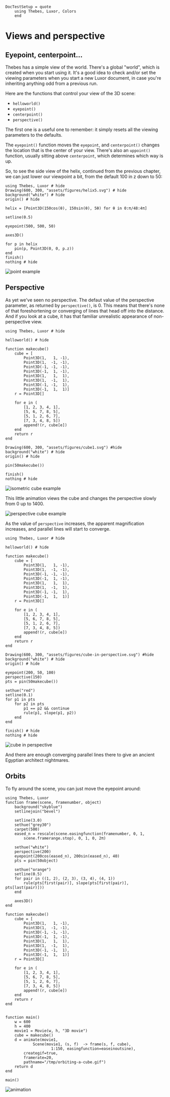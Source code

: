 ```@meta
DocTestSetup = quote
    using Thebes, Luxor, Colors
    end
```

# Views and perspective

## Eyepoint, centerpoint...

Thebes has a simple view of the world. There's a global "world", which is created when you start using it. It's a good idea to check and/or set the viewing parameters when you start a new Luxor document, in case you're inheriting anything odd from a previous run.

Here are the functions that control your view of the 3D scene:

- `helloworld()`  
- `eyepoint()`  
- `centerpoint()`
- `perspective()`

The first one is a useful one to remember: it simply resets all the viewing parameters to the defaults.

The `eyepoint()` function moves the `eyepoint`, and `centerpoint()` changes the location that is the center of your view. There's also an `uppoint()` function, usually sitting above `centerpoint`, which determines which way is up.

So, to see the side view of the helix, continued from the previous chapter, we can just lower our viewpoint a bit, from the default 100 in z down to 50:

```@example
using Thebes, Luxor # hide
Drawing(600, 300, "assets/figures/helix5.svg") # hide
background("white") # hide
origin() # hide

helix = [Point3D(150cos(θ), 150sin(θ), 5θ) for θ in 0:π/48:4π]

setline(0.5)

eyepoint(500, 500, 50)

axes3D()

for p in helix
    pin(p, Point3D(0, 0, p.z))
end
finish()
nothing # hide
```

![point example](assets/figures/helix5.svg)

## Perspective

As yet we've seen no perspective. The defaut value of the perspective parameter, as returned by `perspective()`, is 0. This means that there's none of that foreshortening or converging of lines that head off into the distance. And if you look at a cube, it has that familiar unrealistic appearance of non-perspective view.

```@example
using Thebes, Luxor # hide

helloworld() # hide

function makecube()
    cube = [
        Point3D(1,   1, -1),
        Point3D(1,  -1, -1),
        Point3D(-1, -1, -1),
        Point3D(-1,  1, -1),
        Point3D(1,   1,  1),
        Point3D(1,  -1,  1),
        Point3D(-1, -1,  1),
        Point3D(-1,  1,  1)]
    r = Point3D[]

    for e in (
        [1, 2, 3, 4, 1],
        [5, 6, 7, 8, 5],
        [5, 1, 2, 6, 7],
        [7, 3, 4, 8, 5])
        append!(r, cube[e])        
    end
    return r
end

Drawing(600, 300, "assets/figures/cube1.svg") #hide
background("white") # hide
origin() # hide

pin(50makecube())

finish()
nothing # hide
```

![isometric cube example](assets/figures/cube1.svg)

This little animation views the cube and changes the perspective slowly from 0 up to 1400.

![perspective cube example](assets/figures/perspectivemovie-animation.gif)

As the value of `perspective` increases, the apparent magnification increases, and parallel lines will start to converge.

```@example
using Thebes, Luxor # hide

helloworld() # hide

function makecube()
    cube = [
        Point3D(1,   1, -1),
        Point3D(1,  -1, -1),
        Point3D(-1, -1, -1),
        Point3D(-1,  1, -1),
        Point3D(1,   1,  1),
        Point3D(1,  -1,  1),
        Point3D(-1, -1,  1),
        Point3D(-1,  1,  1)]
    r = Point3D[]

    for e in (
        [1, 2, 3, 4, 1],
        [5, 6, 7, 8, 5],
        [5, 1, 2, 6, 7],
        [7, 3, 4, 8, 5])
        append!(r, cube[e])        
    end
    return r
end

Drawing(600, 300, "assets/figures/cube-in-perspective.svg") #hide
background("white") # hide
origin() # hide

eyepoint(200, 50, 100)
perspective(150)
pts = pin(50makecube())

sethue("red")
setline(0.1)
for p1 in pts
    for p2 in pts
        p1 == p2 && continue
        rule(p1, slope(p1, p2))
    end
end

finish() # hide
nothing # hide

```

![cube in perspective](assets/figures/cube-in-perspective.svg)

And there are enough converging parallel lines there to give an ancient Egyptian architect nightmares.

## Orbits

To fly around the scene, you can just move the eyepoint around:

```
using Thebes, Luxor
function frame(scene, framenumber, object)
    background("skyblue")
    setlinejoin("bevel")

    setline(3.0)
    sethue("grey30")
    carpet(500)
    eased_n = rescale(scene.easingfunction(framenumber, 0, 1,
        scene.framerange.stop), 0, 1, 0, 2π)

    sethue("white")
    perspective(200)
    eyepoint(200cos(eased_n), 200sin(eased_n), 40)
    pts = pin(50object)

    sethue("orange")
    setline(0.5)
    for pair in ((1, 2), (2, 3), (3, 4), (4, 1))
        rule(pts[first(pair)], slope(pts[first(pair)], pts[last(pair)]))
    end

    axes3D()
end

function makecube()
    cube = [
        Point3D(1,   1, -1),
        Point3D(1,  -1, -1),
        Point3D(-1, -1, -1),
        Point3D(-1,  1, -1),
        Point3D(1,   1,  1),
        Point3D(1,  -1,  1),
        Point3D(-1, -1,  1),
        Point3D(-1,  1,  1)]
    r = Point3D[]

    for e in (
        [1, 2, 3, 4, 1],
        [5, 6, 7, 8, 5],
        [5, 1, 2, 6, 7],
        [7, 3, 4, 8, 5])
        append!(r, cube[e])        
    end
    return r
end


function main()
    w = 600
    h = 400
    movie1 = Movie(w, h, "3D movie")
    cube = makecube()
    d = animate(movie1,
            Scene(movie1, (s, f)  -> frame(s, f, cube),
                    1:150, easingfunction=easeinoutsine),
        creategif=true,
        framerate=20,
        pathname="/tmp/orbiting-a-cube.gif")
    return d
end

main()
```

![animation](assets/figures/orbiting-a-cube.gif)
